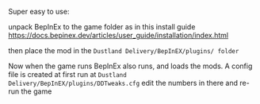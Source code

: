 Super easy to use:

unpack BepInEx to the game folder as in this install guide https://docs.bepinex.dev/articles/user_guide/installation/index.html

then place the mod in the `Dustland Delivery/BepInEX/plugins/ folder`

Now when the game runs BepInEx also runs, and loads the mods.  A config file is created at first run at `Dustland Delivery/BepInEX/plugins/DDTweaks.cfg`
edit the numbers in there and re-run the game
